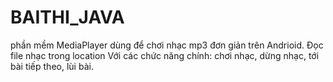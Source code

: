 # BAITHI_JAVA
phần mềm MediaPlayer dùng để chơi nhạc mp3 đơn giản trên Andrioid. 
Đọc file nhạc trong location 
Với các chức năng chính: chơi nhạc, dừng nhạc, tới bài tiếp theo, lùi bài.
